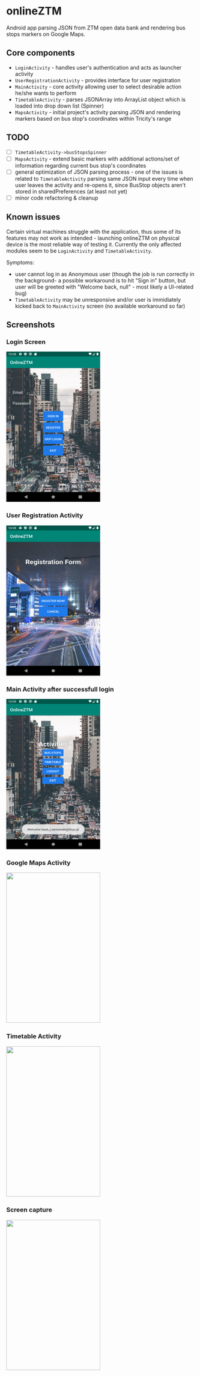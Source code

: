# onlineZTM
Android app parsing JSON from ZTM open data bank and rendering bus stops markers on Google Maps.

## Core components
- `LoginActivity` - handles user's authentication and acts as launcher activity
- `UserRegistrationActivity` - provides interface for user registration
- `MainActivity` - core activity allowing user to select desirable action he/she wants to perform
- `TimetableActivity` - parses JSONArray into ArrayList<String> object which is loaded into drop down list (Spinner)
- `MapsActivity` - initial project's activity parsing JSON and rendering markers based on bus stop's coordinates within Tricity's range

## TODO
- [ ] `TimetableActivity->busStopsSpinner`
- [ ] `MapsActivity` - extend basic markers with additional actions/set of information regarding current bus stop's coordinates
- [ ] general optimization of JSON parsing process - one of the issues is related to `TimetableActivity` parsing same JSON input every time when user leaves the activity and re-opens it, since BusStop objects aren't stored in sharedPreferences (at least not yet)
- [ ] minor code refactoring & cleanup

## Known issues
Certain virtual machines struggle with the application, thus some of its features may not work as intended - launching onlineZTM on physical device is the most reliable way of testing it. Currently the only affected modules seem to be `LoginActivity` and `TimetableActivity`.

Symptoms:
- user cannot log in as Anonymous user (though the job is run correctly in the background- a possible workaround is to hit "Sign in" button, but user will be greeted with "Welcome back, null" - most likely a UI-related bug)
- `TimetableActivity` may be unresponsive and/or user is immidiately kicked back to `MainActivity` screen (no available workaround so far)

## Screenshots

### Login Screen
<img src="https://github.com/jsarnowski96/onlineZTM/blob/master/screenshots/Screenshot_1590530910.png" height="400" width="250" />

### User Registration Activity
<img src="https://github.com/jsarnowski96/onlineZTM/blob/master/screenshots/Screenshot_1590530916.png" height="400" width="250" />

### Main Activity after successfull login
<img src="https://github.com/jsarnowski96/onlineZTM/blob/master/screenshots/Screenshot_1590530979.png" height="400" width="250" />

### Google Maps Activity
<img src="https://github.com/jsarnowski96/onlineZTM/blob/master/screenshots/Screenshot_1590530914.png" height="400" width="250"/>

### Timetable Activity
<img src="https://github.com/jsarnowski96/onlineZTM/blob/master/screenshots/Screenshot_1590530934.png" height="400" width="250"/>

### Screen capture
<img src="https://github.com/jsarnowski96/onlineZTM/blob/master/screenshots/untitled.gif" height="400" width="250" />
